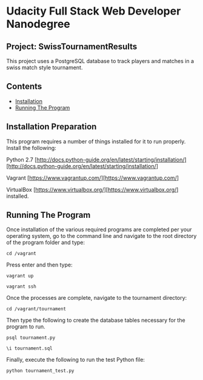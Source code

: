 # Udacity Full Stack Web Developer Nanodegree

## Project: SwissTournamentResults

This project uses a PostgreSQL database to track players and matches in a swiss match style tournament.

## Contents

- [Installation](#installation)
- [Running The Program](#running-the-program)

## Installation Preparation

This program requires a number of things installed for it to run properly.  Install the following:

Python 2.7 [http://docs.python-guide.org/en/latest/starting/installation/][http://docs.python-guide.org/en/latest/starting/installation/]

Vagrant [https://www.vagrantup.com/][https://www.vagrantup.com/]

VirtualBox [https://www.virtualbox.org/][https://www.virtualbox.org/] installed.

## Running The Program

Once installation of the various required programs are completed per your operating system, go to the command line and navigate to the root directory of the program folder and type:

`cd /vagrant`

Press enter and then type:

`vagrant up`

`vagrant ssh`

Once the processes are complete, navigate to the tournament directory:

`cd /vagrant/tournament`

Then type the following to create the database tables necessary for the program to run.

`psql tournament.py`


`\i tournament.sql`

Finally, execute the following to run the test Python file:

`python tournament_test.py`
